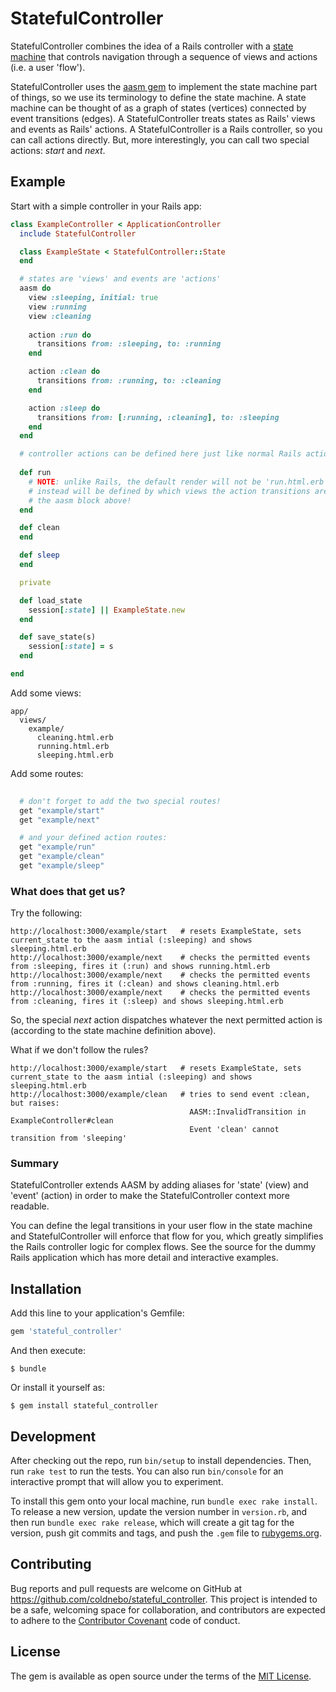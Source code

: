 # StatefulController

StatefulController combines the idea of a Rails controller with a [state machine](https://en.wikipedia.org/wiki/Finite-state_machine) 
that controls navigation through a sequence of views and actions (i.e. a user 'flow').

StatefulController uses the [aasm gem](https://github.com/aasm/aasm) to implement the state machine part of things, so we use its
terminology to define the state machine. A state machine can be thought of as a graph of states (vertices) connected by event transitions (edges). 
A StatefulController treats states as Rails' views and events as Rails' actions.  A StatefulController is a Rails controller, so you can call actions directly. But, more interestingly, you can call two special actions: *start* and *next*.

## Example

Start with a simple controller in your Rails app:

```ruby
class ExampleController < ApplicationController
  include StatefulController

  class ExampleState < StatefulController::State
  end

  # states are 'views' and events are 'actions'
  aasm do 
    view :sleeping, initial: true
    view :running
    view :cleaning
    
    action :run do
      transitions from: :sleeping, to: :running
    end

    action :clean do 
      transitions from: :running, to: :cleaning
    end

    action :sleep do 
      transitions from: [:running, :cleaning], to: :sleeping
    end
  end

  # controller actions can be defined here just like normal Rails actions:
  
  def run
    # NOTE: unlike Rails, the default render will not be 'run.html.erb', but 
    # instead will be defined by which views the action transitions are allowed 
    # the aasm block above!
  end

  def clean
  end

  def sleep
  end

  private

  def load_state
    session[:state] || ExampleState.new
  end

  def save_state(s)
    session[:state] = s
  end

end
```

Add some views:

```
app/
  views/
    example/
      cleaning.html.erb
      running.html.erb
      sleeping.html.erb
```


Add some routes:

```ruby
  
  # don't forget to add the two special routes!
  get "example/start"
  get "example/next"

  # and your defined action routes:
  get "example/run"
  get "example/clean"
  get "example/sleep"
```


### What does that get us?

Try the following:

```
http://localhost:3000/example/start   # resets ExampleState, sets current_state to the aasm intial (:sleeping) and shows sleeping.html.erb
http://localhost:3000/example/next    # checks the permitted events from :sleeping, fires it (:run) and shows running.html.erb
http://localhost:3000/example/next    # checks the permitted events from :running, fires it (:clean) and shows cleaning.html.erb
http://localhost:3000/example/next    # checks the permitted events from :cleaning, fires it (:sleep) and shows sleeping.html.erb

```

So, the special *next* action dispatches whatever the next permitted action is (according to the state machine definition above).

What if we don't follow the rules?

```
http://localhost:3000/example/start   # resets ExampleState, sets current_state to the aasm intial (:sleeping) and shows sleeping.html.erb
http://localhost:3000/example/clean   # tries to send event :clean, but raises: 
                                        AASM::InvalidTransition in ExampleController#clean
                                        Event 'clean' cannot transition from 'sleeping'
```

### Summary 

StatefulController extends AASM by adding aliases for 'state' (view) and 'event' (action) in order to make the StatefulController context more readable.

You can define the legal transitions in your user flow in the state machine and StatefulController will enforce that flow for you, which 
greatly simplifies the Rails controller logic for complex flows.  See the source for the dummy Rails application which has more detail and
interactive examples.



## Installation

Add this line to your application's Gemfile:

```ruby
gem 'stateful_controller'
```

And then execute:

    $ bundle

Or install it yourself as:

    $ gem install stateful_controller

## Development

After checking out the repo, run `bin/setup` to install dependencies. Then, run `rake test` to run the tests. You can also run `bin/console` for an interactive prompt that will allow you to experiment.

To install this gem onto your local machine, run `bundle exec rake install`. To release a new version, update the version number in `version.rb`, and then run `bundle exec rake release`, which will create a git tag for the version, push git commits and tags, and push the `.gem` file to [rubygems.org](https://rubygems.org).

## Contributing

Bug reports and pull requests are welcome on GitHub at https://github.com/coldnebo/stateful_controller. This project is intended to be a safe, welcoming space for collaboration, and contributors are expected to adhere to the [Contributor Covenant](contributor-covenant.org) code of conduct.


## License

The gem is available as open source under the terms of the [MIT License](http://opensource.org/licenses/MIT).

